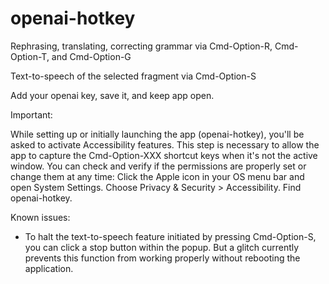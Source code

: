 # openai-hotkey

Rephrasing, translating, correcting grammar via Cmd-Option-R, Cmd-Option-T, and Cmd-Option-G

Text-to-speech of the selected fragment via Cmd-Option-S

Add your openai key, save it, and keep app open.

Important:

While setting up or initially launching the app (openai-hotkey), you'll be asked to activate Accessibility features. This step is necessary to allow the app to capture the Cmd-Option-XXX shortcut keys when it's not the active window. You can check and verify if the permissions are properly set or change them at any time: Click the Apple icon in your OS menu bar and open System Settings. Choose Privacy & Security > Accessibility. Find openai-hotkey. 

Known issues:

* To halt the text-to-speech feature initiated by pressing Cmd-Option-S, you can click a stop button within the popup. But a glitch currently prevents this function from working properly without rebooting the application.